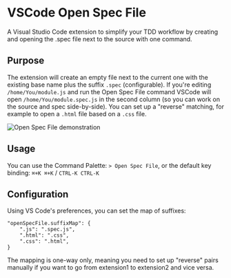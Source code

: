 # VSCode Open Spec File

A Visual Studio Code extension to simplify your TDD workflow by creating and opening the .spec file next to the source with one command.

## Purpose

The extension will create an empty file next to the current one with the existing base name plus the suffix `.spec` (configurable). If you're editing `/home/You/module.js` and run the Open Spec File command VSCode will open `/home/You/module.spec.js` in the second column (so you can work on the source and spec side-by-side).
You can set up a "reverse" matching, for example to open a `.html` file based on a `.css` file.

![Open Spec File demonstration](https://i.imgur.com/K8ju9Oe.gif)

## Usage

You can use the Command Palette: `> Open Spec File`, or the default key binding: `⌘+K ⌘+K` / `CTRL-K CTRL-K`

## Configuration

Using VS Code's preferences, you can set the map of suffixes: 

```
"openSpecFile.suffixMap": {
    ".js": ".spec.js",
    ".html": ".css",
    ".css": ".html",
}
```

The mapping is one-way only, meaning you need to set up "reverse" pairs manually if you want to go from 
extension1 to extension2 and vice versa.

